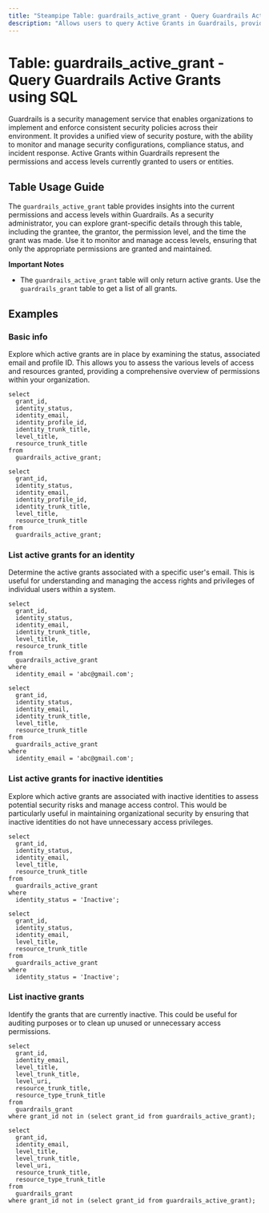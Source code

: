 ```yaml
---
title: "Steampipe Table: guardrails_active_grant - Query Guardrails Active Grants using SQL"
description: "Allows users to query Active Grants in Guardrails, providing insights into the current permissions and access levels granted within the system."
---
```


# Table: guardrails_active_grant - Query Guardrails Active Grants using SQL

Guardrails is a security management service that enables organizations to implement and enforce consistent security policies across their environment. It provides a unified view of security posture, with the ability to monitor and manage security configurations, compliance status, and incident response. Active Grants within Guardrails represent the permissions and access levels currently granted to users or entities.

## Table Usage Guide

The `guardrails_active_grant` table provides insights into the current permissions and access levels within Guardrails. As a security administrator, you can explore grant-specific details through this table, including the grantee, the grantor, the permission level, and the time the grant was made. Use it to monitor and manage access levels, ensuring that only the appropriate permissions are granted and maintained.

**Important Notes**
- The `guardrails_active_grant` table will only return active grants. Use the `guardrails_grant` table to get a list of all grants.

## Examples

### Basic info
Explore which active grants are in place by examining the status, associated email and profile ID. This allows you to assess the various levels of access and resources granted, providing a comprehensive overview of permissions within your organization.

```sql+postgres
select
  grant_id,
  identity_status,
  identity_email,
  identity_profile_id,
  identity_trunk_title,
  level_title,
  resource_trunk_title
from
  guardrails_active_grant;
```

```sql+sqlite
select
  grant_id,
  identity_status,
  identity_email,
  identity_profile_id,
  identity_trunk_title,
  level_title,
  resource_trunk_title
from
  guardrails_active_grant;
```

### List active grants for an identity
Determine the active grants associated with a specific user's email. This is useful for understanding and managing the access rights and privileges of individual users within a system.

```sql+postgres
select
  grant_id,
  identity_status,
  identity_email,
  identity_trunk_title,
  level_title,
  resource_trunk_title
from
  guardrails_active_grant
where
  identity_email = 'abc@gmail.com';
```

```sql+sqlite
select
  grant_id,
  identity_status,
  identity_email,
  identity_trunk_title,
  level_title,
  resource_trunk_title
from
  guardrails_active_grant
where
  identity_email = 'abc@gmail.com';
```

### List active grants for inactive identities
Explore which active grants are associated with inactive identities to assess potential security risks and manage access control. This would be particularly useful in maintaining organizational security by ensuring that inactive identities do not have unnecessary access privileges.

```sql+postgres
select
  grant_id,
  identity_status,
  identity_email,
  level_title,
  resource_trunk_title
from
  guardrails_active_grant
where
  identity_status = 'Inactive';
```

```sql+sqlite
select
  grant_id,
  identity_status,
  identity_email,
  level_title,
  resource_trunk_title
from
  guardrails_active_grant
where
  identity_status = 'Inactive';
```

### List inactive grants
Identify the grants that are currently inactive. This could be useful for auditing purposes or to clean up unused or unnecessary access permissions.

```sql+postgres
select 
  grant_id, 
  identity_email,
  level_title,
  level_trunk_title,
  level_uri,
  resource_trunk_title,
  resource_type_trunk_title
from 
  guardrails_grant 
where grant_id not in (select grant_id from guardrails_active_grant);
```

```sql+sqlite
select 
  grant_id, 
  identity_email,
  level_title,
  level_trunk_title,
  level_uri,
  resource_trunk_title,
  resource_type_trunk_title
from
  guardrails_grant
where grant_id not in (select grant_id from guardrails_active_grant);
```